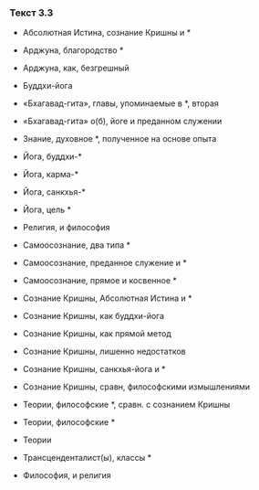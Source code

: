 ### Текст 3.3

- Абсолютная Истина, сознание Кришны и *

- Арджуна, благородство *

- Арджуна, как, безгрешный

- Буддхи-йога

- «Бхагавад-гита», главы, упоминаемые в *, вторая

- «Бхагавад-гита» о(б), йоге и преданном служении

- Знание, духовное *, полученное на основе опыта

- Йога, буддхи-*

- Йога, карма-*

- Йога, санкхья-*

- Йога, цель *

- Религия, и философия

- Самоосознание, два типа *

- Самоосознание, преданное служение и *

- Самоосознание, прямое и косвенное *

- Сознание Кришны, Абсолютная Истина и *

- Сознание Кришны, как буддхи-йога

- Сознание Кришны, как прямой метод

- Сознание Кришны, лишенно недостатков

- Сознание Кришны, санкхья-йога и *

- Сознание Кришны, сравн, философскими измышлениями

- Теории, философские *, сравн. с сознанием Кришны

- Теории, философские *

- Теории

- Трансценденталист(ы), классы *

- Философия, и религия
	
